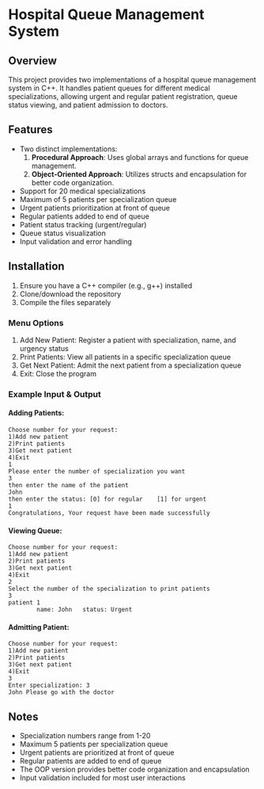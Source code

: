 # Hospital Queue Management System

## Overview
This project provides two implementations of a hospital queue management system in C++. It handles patient queues for different medical specializations, allowing urgent and regular patient registration, queue status viewing, and patient admission to doctors.

## Features
- Two distinct implementations:
  1. **Procedural Approach**: Uses global arrays and functions for queue management.
  2. **Object-Oriented Approach**: Utilizes structs and encapsulation for better code organization.
- Support for 20 medical specializations
- Maximum of 5 patients per specialization queue
- Urgent patients prioritization at front of queue
- Regular patients added to end of queue
- Patient status tracking (urgent/regular)
- Queue status visualization
- Input validation and error handling

## Installation
1. Ensure you have a C++ compiler (e.g., g++) installed
2. Clone/download the repository
3. Compile the files separately

### Menu Options
1. Add New Patient: Register a patient with specialization, name, and urgency status
2. Print Patients: View all patients in a specific specialization queue
3. Get Next Patient: Admit the next patient from a specialization queue
4. Exit: Close the program

### Example Input & Output
#### Adding Patients:
```
Choose number for your request:
1)Add new patient
2)Print patients
3)Get next patient
4)Exit
1
Please enter the number of specialization you want
3
then enter the name of the patient
John
then enter the status: [0] for regular    [1] for urgent
1
Congratulations, Your request have been made successfully
```

#### Viewing Queue:
```
Choose number for your request:
1)Add new patient
2)Print patients
3)Get next patient
4)Exit
2
Select the number of the specialization to print patients
3
patient 1
        name: John   status: Urgent
```

#### Admitting Patient:
```
Choose number for your request:
1)Add new patient
2)Print patients
3)Get next patient
4)Exit
3
Enter specialization: 3
John Please go with the doctor
```

## Notes
- Specialization numbers range from 1-20
- Maximum 5 patients per specialization queue
- Urgent patients are prioritized at front of queue
- Regular patients are added to end of queue
- The OOP version provides better code organization and encapsulation
- Input validation included for most user interactions
